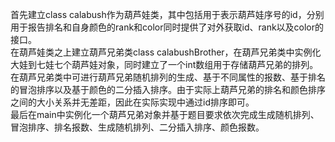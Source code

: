 首先建立class calabush作为葫芦娃类，其中包括用于表示葫芦娃序号的id，分别用于报告排名和自身颜色的rank和color同时提供了对外获取id、rank以及color的接口。\
在葫芦娃类之上建立葫芦兄弟类class calabushBrother，在葫芦兄弟类中实例化大娃到七娃七个葫芦娃对象，同时建立了一个int数组用于存储葫芦兄弟的排列。在葫芦兄弟类中可进行葫芦兄弟随机排列的生成、基于不同属性的报数、基于排名的冒泡排序以及基于颜色的二分插入排序。由于实际上葫芦兄弟的排名和颜色排序之间的大小关系并无差距，因此在实际实现中通过id排序即可。\
最后在main中实例化一个葫芦兄弟对象并基于题目要求依次完成生成随机排列、冒泡排序、排名报数、生成随机排列、二分插入排序、颜色报数。
